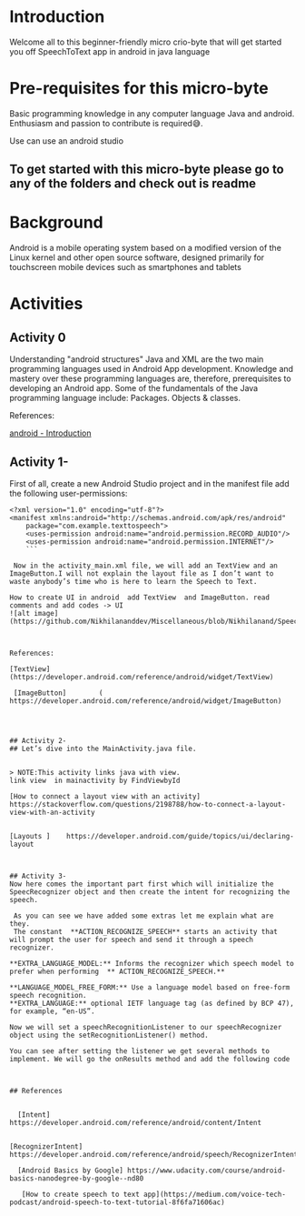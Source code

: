 # Introduction

Welcome all to this beginner-friendly micro crio-byte that will get started you off SpeechToText app in android in java language



# Pre-requisites for this micro-byte

Basic programming knowledge in any computer language Java and android.
Enthusiasm and passion to contribute is required😅.

Use can use an android studio 

## To get started with this micro-byte please go to any of the folders and check out is readme

# Background

Android is a mobile operating system based on a modified version of the Linux kernel and other open source software, designed primarily for touchscreen mobile devices such as smartphones and tablets

# Activities

## Activity 0

Understanding "android structures"
Java and XML are the two main programming languages used in Android App development. Knowledge and mastery over these programming languages are, therefore, prerequisites to developing an Android app. Some of the fundamentals of the Java programming language include: Packages. Objects & classes.


References:

  [android  - Introduction](https://www.javatpoint.com/android-tutorial)


## Activity 1-
First of all, create a new Android Studio project and in the manifest file add the following user-permissions:
```
<?xml version="1.0" encoding="utf-8"?>
<manifest xmlns:android="http://schemas.android.com/apk/res/android"
    package="com.example.texttospeech">
    <uses-permission android:name="android.permission.RECORD_AUDIO"/>
    <uses-permission android:name="android.permission.INTERNET"/>
    ```
    
 Now in the activity_main.xml file, we will add an TextView and an ImageButton.I will not explain the layout file as I don’t want to waste anybody’s time who is here to learn the Speech to Text.

How to create UI in android  add TextView  and ImageButton. read comments and add codes -> UI
![alt image](https://github.com/Nikhilananddev/Miscellaneous/blob/Nikhilanand/SpeechToText/add/SpeechtToText/Images/LayoutDesign.png)



References:

[TextView] (https://developer.android.com/reference/android/widget/TextView) 

 [ImageButton]        ( https://developer.android.com/reference/android/widget/ImageButton)
 
 


## Activity 2-
## Let’s dive into the MainActivity.java file.


> NOTE:This activity links java with view.
link view  in mainactivity by FindViewbyId

[How to connect a layout view with an activity]  https://stackoverflow.com/questions/2198788/how-to-connect-a-layout-view-with-an-activity


[Layouts ]    https://developer.android.com/guide/topics/ui/declaring-layout



## Activity 3-
Now here comes the important part first which will initialize the SpeecRecognizer object and then create the intent for recognizing the speech.
 
 As you can see we have added some extras let me explain what are they.
 The constant  **ACTION_RECOGNIZE_SPEECH** starts an activity that will prompt the user for speech and send it through a speech recognizer.
 
**EXTRA_LANGUAGE_MODEL:** Informs the recognizer which speech model to prefer when performing  ** ACTION_RECOGNIZE_SPEECH.**

**LANGUAGE_MODEL_FREE_FORM:** Use a language model based on free-form speech recognition.
**EXTRA_LANGUAGE:** optional IETF language tag (as defined by BCP 47), for example, “en-US”.

Now we will set a speechRecognitionListener to our speechRecognizer object using the setRecognitionListener() method.

You can see after setting the listener we get several methods to implement. We will go the onResults method and add the following code


 
## References


  [Intent] https://developer.android.com/reference/android/content/Intent
  
  
[RecognizerIntent] https://developer.android.com/reference/android/speech/RecognizerIntent

  [Android Basics by Google] https://www.udacity.com/course/android-basics-nanodegree-by-google--nd80
  
   [How to create speech to text app](https://medium.com/voice-tech-podcast/android-speech-to-text-tutorial-8f6fa71606ac)
